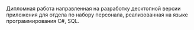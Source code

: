 Дипломная работа направленная на разработку десктопной версии приложения для отдела по набору персонала, реализованная на языке программирования C#, SQL.
